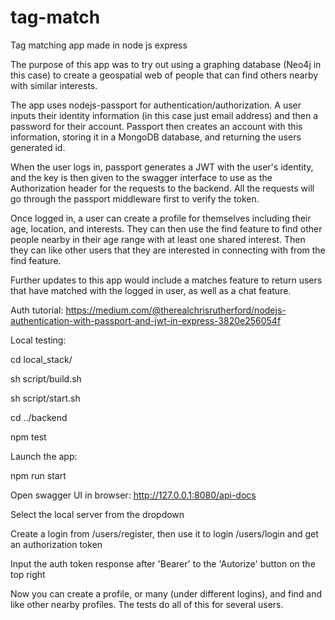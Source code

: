 # tag-match
Tag matching app made in node js express

The purpose of this app was to try out using a graphing database (Neo4j in this case) to create a geospatial web of people that can find others nearby with similar interests. 

The app uses nodejs-passport for authentication/authorization. A user inputs their identity information (in this case just email address) and then a password for their account. Passport then creates an account with this information, storing it in a MongoDB database, and returning the users generated id.

When the user logs in, passport generates a JWT with the user's identity, and the key is then given to the swagger interface to use as the Authorization header for the requests to the backend. All the requests will go through the passport middleware first to verify the token.

Once logged in, a user can create a profile for themselves including their age, location, and interests.
They can then use the find feature to find other people nearby in their age range with at least one shared interest.
Then they can like other users that they are interested in connecting with from the find feature.

Further updates to this app would include a matches feature to return users that have matched with the logged in user, as well as a chat feature.

Auth tutorial: https://medium.com/@therealchrisrutherford/nodejs-authentication-with-passport-and-jwt-in-express-3820e256054f

Local testing:

cd local_stack/

sh script/build.sh

sh script/start.sh

cd ../backend

npm test

Launch the app:

npm run start

Open swagger UI in browser:
http://127.0.0.1:8080/api-docs

Select the local server from the dropdown

Create a login from /users/register, then use it to login /users/login and get an authorization token

Input the auth token response after 'Bearer' to the 'Autorize' button on the top right

Now you can create a profile, or many (under different logins), and find and like other nearby profiles. 
The tests do all of this for several users.
